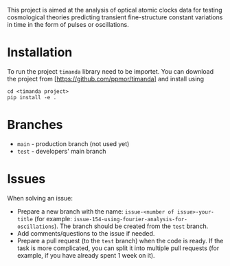 This project is aimed at the analysis of optical atomic clocks data for testing cosmological theories predicting transient fine-structure constant variations in time in the form of pulses or oscillations.

# Installation

To run the project `timanda` library need to be importet. You can download the project from [https://github.com/ppmor/timanda] and install using
```
cd <timanda project>
pip install -e .
```

# Branches

- `main` - production branch (not used yet)
- `test` - developers' main branch

# Issues

When solving an issue:
- Prepare a new branch with the name: `issue-<number of issue>-your-title` (for example: `issue-154-using-fourier-analysis-for-oscillations`). The branch should be created from the `test` branch.
- Add comments/questions to the issue if needed.
- Prepare a pull request (to the `test` branch) when the code is ready. If the task is more complicated, you can split it into multiple pull requests (for example, if you have already spent 1 week on it).
